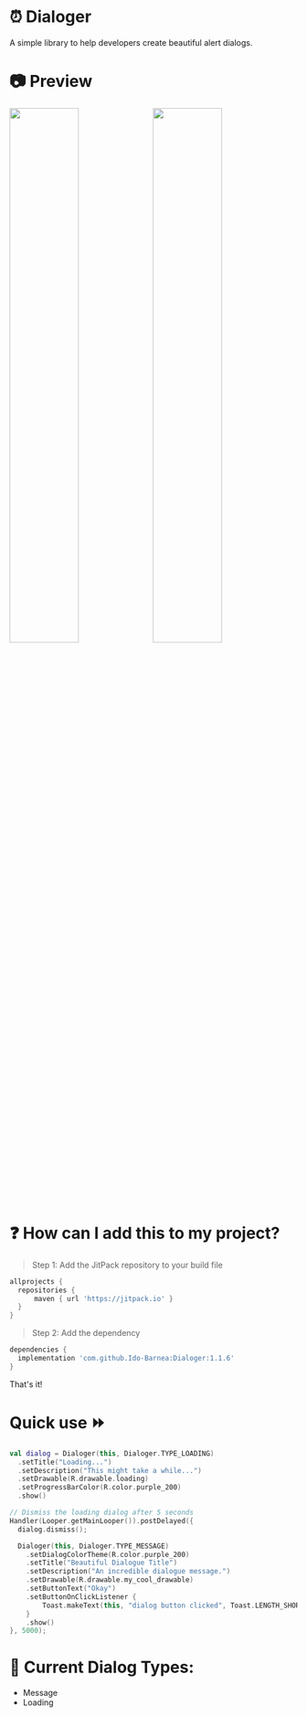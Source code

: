 # :alarm_clock: Dialoger
A simple library to help developers create beautiful alert dialogs.

# :camera: Preview
<img src="https://github.com/Ido-Barnea/Dialoger/blob/master/images/loading_mockup.png" width="49%"/> <img src="https://github.com/Ido-Barnea/Dialoger/blob/master/images/success_mockup.png" width="49%"/>

# :question: How can I add this to my project?
> Step 1: Add the JitPack repository to your build file
  ```gradle
allprojects {
    repositories {
        maven { url 'https://jitpack.io' }
    }
}
  ```
> Step 2: Add the dependency
  ```gradle
dependencies {
    implementation 'com.github.Ido-Barnea:Dialoger:1.1.6'
}
  ```
  That's it!

# Quick use :fast_forward:
  ```kotlin
val dialog = Dialoger(this, Dialoger.TYPE_LOADING)
    .setTitle("Loading...")
    .setDescription("This might take a while...")
    .setDrawable(R.drawable.loading)
    .setProgressBarColor(R.color.purple_200)
    .show()

// Dismiss the loading dialog after 5 seconds
Handler(Looper.getMainLooper()).postDelayed({
    dialog.dismiss();
  
    Dialoger(this, Dialoger.TYPE_MESSAGE)
      .setDialogColorTheme(R.color.purple_200)
      .setTitle("Beautiful Dialogue Title")
      .setDescription("An incredible dialogue message.")
      .setDrawable(R.drawable.my_cool_drawable)
      .setButtonText("Okay")
      .setButtonOnClickListener {
          Toast.makeText(this, "dialog button clicked", Toast.LENGTH_SHORT).show()
      }
      .show()
}, 5000);
  ```

# :book: Current Dialog Types:
- Message
- Loading

